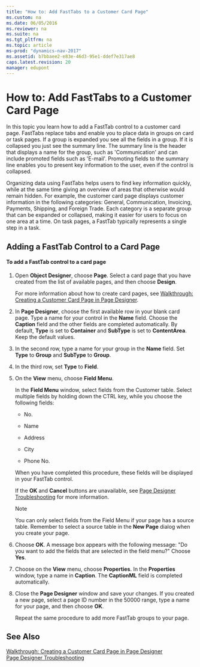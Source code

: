 ```yaml
---
title: "How to: Add FastTabs to a Customer Card Page"
ms.custom: na
ms.date: 06/05/2016
ms.reviewer: na
ms.suite: na
ms.tgt_pltfrm: na
ms.topic: article
ms-prod: "dynamics-nav-2017"
ms.assetid: b7bbaee2-e83e-46d3-95e1-ddef7e317ae8
caps.latest.revision: 20
manager: edupont
---
```

# How to: Add FastTabs to a Customer Card Page
In this topic you learn how to add a FastTab control to a customer card page. FastTabs replace tabs and enable you to place data in groups on card or task pages. If a group is expanded you see all the fields in a group. If it is collapsed you just see the summary line. The summary line is the header that displays a name for the group, such as 'Communication' and can include promoted fields such as 'E\-mail'. Promoting fields to the summary line enables you to present key information to the user, even if the control is collapsed.  
  
 Organizing data using FastTabs helps users to find key information quickly, while at the same time giving an overview of areas that otherwise would remain hidden. For example, the customer card page displays customer information in the following categories: General, Communication, Invoicing, Payments, Shipping, and Foreign Trade. Each category is a separate group that can be expanded or collapsed, making it easier for users to focus on one area at a time. On task pages, a FastTab typically represents a single step in a task.  
  
## Adding a FastTab Control to a Card Page  
  
#### To add a FastTab control to a card page  
  
1.  Open **Object Designer**, choose **Page**. Select a card page that you have created from the list of available pages, and then choose **Design**.  
  
     For more information about how to create card pages, see [Walkthrough: Creating a Customer Card Page in Page Designer](Walkthrough:%20Creating%20a%20Customer%20Card%20Page%20in%20Page%20Designer.md).  
  
2.  In **Page Designer**, choose the first available row in your blank card page. Type a name for your control in the **Name** field. Choose the **Caption** field and the other fields are completed automatically. By default, **Type** is set to **Container** and **SubType** is set to **ContentArea**. Keep the default values.  
  
3.  In the second row, type a name for your group in the **Name** field. Set **Type** to **Group** and **SubType** to **Group**.  
  
4.  In the third row, set **Type** to **Field**.  
  
5.  On the **View** menu, choose **Field Menu**.  
  
     In the **Field Menu** window, select fields from the Customer table. Select multiple fields by holding down the CTRL key, while you choose the following fields:  
  
    -   No.  
  
    -   Name  
  
    -   Address  
  
    -   City  
  
    -   Phone No.  
  
     When you have completed this procedure, these fields will be displayed in your FastTab control.  
  
     If the **OK** and **Cancel** buttons are unavailable, see [Page Designer Troubleshooting](Page-Designer-Troubleshooting.md) for more information.  
  
    > [!NOTE]  
    >  You can only select fields from the Field Menu if your page has a source table. Remember to select a source table in the **New Page** dialog when you create your page.  
  
6.  Choose **OK**. A message box appears with the following message: "Do you want to add the fields that are selected in the field menu?" Choose **Yes**.  
  
7.  Choose on the **View** menu, choose **Properties**. In the **Properties** window, type a name in **Caption**. The **CaptionML** field is completed automatically.  
  
8.  Close the **Page Designer** window and save your changes. If you created a new page, select a page ID number in the 50000 range, type a name for your page, and then choose **OK**.  
  
     Repeat the same procedure to add more FastTab groups to your page.  
  
## See Also  
 [Walkthrough: Creating a Customer Card Page in Page Designer](Walkthrough:%20Creating%20a%20Customer%20Card%20Page%20in%20Page%20Designer.md)   
 [Page Designer Troubleshooting](Page-Designer-Troubleshooting.md)